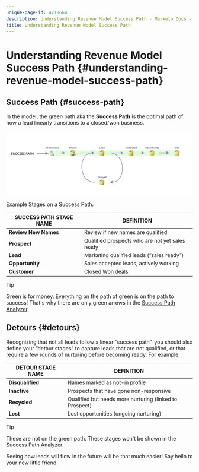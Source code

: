 ```yaml
---
unique-page-id: 4718664
description: Understanding Revenue Model Success Path - Marketo Docs - Product Documentation
title: Understanding Revenue Model Success Path
---
```


# Understanding Revenue Model Success Path {#understanding-revenue-model-success-path}

## Success Path {#success-path}

In the model, the green path aka the **Success Path** is the optimal path of how a lead linearly transitions to a closed/won business.

![--](assets/image2015-6-12-17-3a12-3a18.png)

Example Stages on a Success Path:

| **SUCCESS PATH STAGE NAME** |**DEFINITION** |
|---|---|
| **Review New Names** |Review if new names are qualified |
| **Prospect** |Qualified prospects who are not yet sales ready |
| **Lead** |Marketing qualified leads (“sales ready”) |
| **Opportunity** |Sales accepted leads, actively working |
| **Customer** |Closed Won deals |

>[!TIP]
>
>Green is for money. Everything on the path of green is on the path to success! That's why there are only green arrows in the [Success Path Analyzer](using-the-success-path-analyzer.md).

## Detours {#detours}

Recognizing that not all leads follow a linear “success path”, you should also define your “detour stages” to capture leads that are not qualified, or that require a few rounds of nurturing before becoming ready. For example:

| **DETOUR STAGE NAME** |**DEFINITION** |
|---|---|
| **Disqualified** |Names marked as not-in profile |
| **Inactive** |Prospects that have gone non-responsive |
| **Recycled** |Qualified but needs more nurturing (linked to Prospect) |
| **Lost** |Lost opportunities (ongoing nurturing) |

>[!TIP]
>
>These are not on the green path. These stages won't be shown in the Success Path Analyzer.

Seeing how leads will flow in the future will be that much easier! Say hello to your new little friend. 
